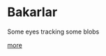 Bakarlar
========

Some eyes tracking some blobs

[more](http://serkansokmen.com/80183/310723/projects/observer)

